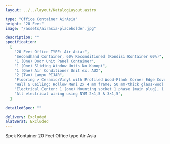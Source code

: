 ```yaml
---
layout: ../../layout/KatalogLayout.astro

type: "Office Container AirAsia"
height: "20 Feet"
image: "/assets/airasia-placeholder.jpg"

description: ""
specification:
  [
    "20 Feet Office TYPE: Air Asia:",
    "Secondhand Container, 60% Reconditioned (Kondisi Kontainer 60%)",
    "1 (One) Door Unit Panel Container",
    "1 (One) Sliding Window Units No Kanopi",
    "1 (One) Air Conditioner Unit ex. AUX",
    "2 (Two) Lampu PIJAR",
    "Flooring > Ceramic/Vinyl with Profiled Wood-Plank Corner Edge Cover (Detailed Specifications, please refer to the below, Standard Specifications)",
    "Wall & Ceiling: Hollow Meni 2x 4 mm frame; 50 mm-thick glass-wool covered with 3 mm Poly-paper noise absorber",
    "Electrical Center: 1 (one) Mounting socket 1 phase (main plug), 1 (one) 4-Pools MCB Box by Presto, 3 (three) MCB Units of 16A, 16A",
    "All electrical wiring using NYM 2×1,5 & 3×1,5",
  ]

detailedSpec: ""

delivery: Excluded
alatBerat: Excluded
---
```


Spek Kontainer 20 Feet Office type Air Asia
